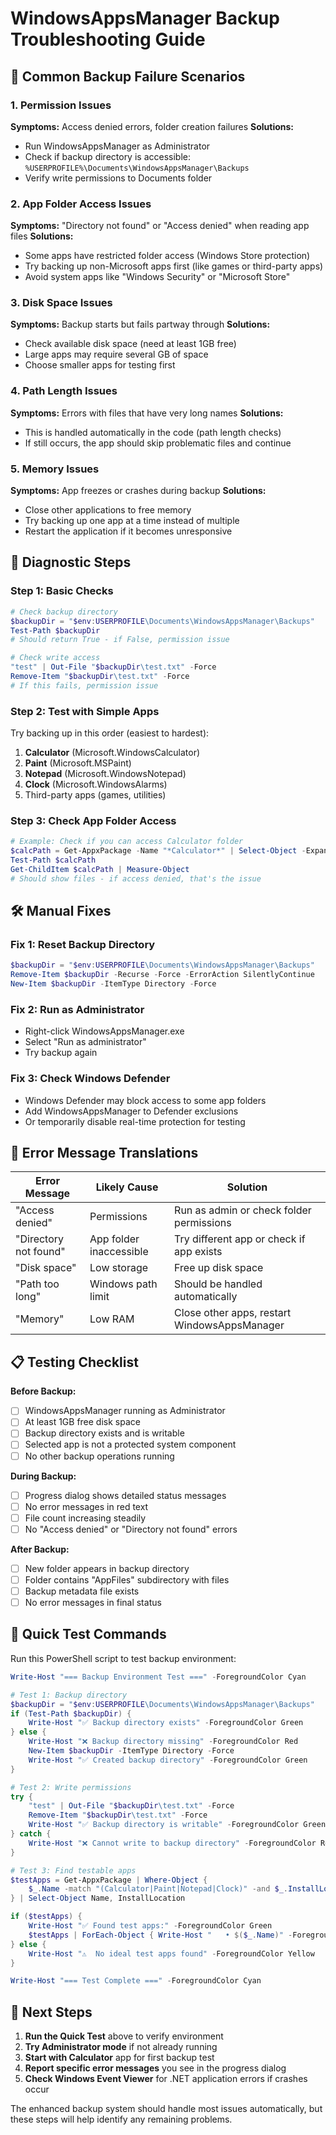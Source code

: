 # WindowsAppsManager Backup Troubleshooting Guide

## 🚨 Common Backup Failure Scenarios

### 1. **Permission Issues**
**Symptoms:** Access denied errors, folder creation failures
**Solutions:**
- Run WindowsAppsManager as Administrator
- Check if backup directory is accessible: `%USERPROFILE%\Documents\WindowsAppsManager\Backups`
- Verify write permissions to Documents folder

### 2. **App Folder Access Issues**  
**Symptoms:** "Directory not found" or "Access denied" when reading app files
**Solutions:**
- Some apps have restricted folder access (Windows Store protection)
- Try backing up non-Microsoft apps first (like games or third-party apps)
- Avoid system apps like "Windows Security" or "Microsoft Store"

### 3. **Disk Space Issues**
**Symptoms:** Backup starts but fails partway through
**Solutions:**
- Check available disk space (need at least 1GB free)
- Large apps may require several GB of space
- Choose smaller apps for testing first

### 4. **Path Length Issues**
**Symptoms:** Errors with files that have very long names
**Solutions:**
- This is handled automatically in the code (path length checks)
- If still occurs, the app should skip problematic files and continue

### 5. **Memory Issues**
**Symptoms:** App freezes or crashes during backup
**Solutions:**
- Close other applications to free memory
- Try backing up one app at a time instead of multiple
- Restart the application if it becomes unresponsive

## 🔧 Diagnostic Steps

### Step 1: Basic Checks
```powershell
# Check backup directory
$backupDir = "$env:USERPROFILE\Documents\WindowsAppsManager\Backups"
Test-Path $backupDir
# Should return True - if False, permission issue

# Check write access
"test" | Out-File "$backupDir\test.txt" -Force
Remove-Item "$backupDir\test.txt" -Force
# If this fails, permission issue
```

### Step 2: Test with Simple Apps
Try backing up in this order (easiest to hardest):
1. **Calculator** (Microsoft.WindowsCalculator)
2. **Paint** (Microsoft.MSPaint) 
3. **Notepad** (Microsoft.WindowsNotepad)
4. **Clock** (Microsoft.WindowsAlarms)
5. Third-party apps (games, utilities)

### Step 3: Check App Folder Access
```powershell
# Example: Check if you can access Calculator folder
$calcPath = Get-AppxPackage -Name "*Calculator*" | Select-Object -ExpandProperty InstallLocation
Test-Path $calcPath
Get-ChildItem $calcPath | Measure-Object
# Should show files - if access denied, that's the issue
```

## 🛠️ Manual Fixes

### Fix 1: Reset Backup Directory
```powershell
$backupDir = "$env:USERPROFILE\Documents\WindowsAppsManager\Backups"
Remove-Item $backupDir -Recurse -Force -ErrorAction SilentlyContinue
New-Item $backupDir -ItemType Directory -Force
```

### Fix 2: Run as Administrator
- Right-click WindowsAppsManager.exe
- Select "Run as administrator"
- Try backup again

### Fix 3: Check Windows Defender
- Windows Defender may block access to some app folders  
- Add WindowsAppsManager to Defender exclusions
- Or temporarily disable real-time protection for testing

## 🐛 Error Message Translations

| Error Message | Likely Cause | Solution |
|---------------|--------------|----------|
| "Access denied" | Permissions | Run as admin or check folder permissions |
| "Directory not found" | App folder inaccessible | Try different app or check if app exists |
| "Disk space" | Low storage | Free up disk space |
| "Path too long" | Windows path limit | Should be handled automatically |
| "Memory" | Low RAM | Close other apps, restart WindowsAppsManager |

## 📋 Testing Checklist

**Before Backup:**
- [ ] WindowsAppsManager running as Administrator
- [ ] At least 1GB free disk space
- [ ] Backup directory exists and is writable
- [ ] Selected app is not a protected system component
- [ ] No other backup operations running

**During Backup:**
- [ ] Progress dialog shows detailed status messages
- [ ] No error messages in red text
- [ ] File count increasing steadily
- [ ] No "Access denied" or "Directory not found" errors

**After Backup:**
- [ ] New folder appears in backup directory
- [ ] Folder contains "AppFiles" subdirectory with files
- [ ] Backup metadata file exists
- [ ] No error messages in final status

## 🚀 Quick Test Commands

Run this PowerShell script to test backup environment:
```powershell
Write-Host "=== Backup Environment Test ===" -ForegroundColor Cyan

# Test 1: Backup directory
$backupDir = "$env:USERPROFILE\Documents\WindowsAppsManager\Backups"
if (Test-Path $backupDir) {
    Write-Host "✅ Backup directory exists" -ForegroundColor Green
} else {
    Write-Host "❌ Backup directory missing" -ForegroundColor Red
    New-Item $backupDir -ItemType Directory -Force
    Write-Host "✅ Created backup directory" -ForegroundColor Green
}

# Test 2: Write permissions
try {
    "test" | Out-File "$backupDir\test.txt" -Force
    Remove-Item "$backupDir\test.txt" -Force
    Write-Host "✅ Backup directory is writable" -ForegroundColor Green
} catch {
    Write-Host "❌ Cannot write to backup directory" -ForegroundColor Red
}

# Test 3: Find testable apps
$testApps = Get-AppxPackage | Where-Object { 
    $_.Name -match "(Calculator|Paint|Notepad|Clock)" -and $_.InstallLocation 
} | Select-Object Name, InstallLocation

if ($testApps) {
    Write-Host "✅ Found test apps:" -ForegroundColor Green
    $testApps | ForEach-Object { Write-Host "   • $($_.Name)" -ForegroundColor Gray }
} else {
    Write-Host "⚠️  No ideal test apps found" -ForegroundColor Yellow
}

Write-Host "=== Test Complete ===" -ForegroundColor Cyan
```

## 🎯 Next Steps

1. **Run the Quick Test** above to verify environment
2. **Try Administrator mode** if not already running  
3. **Start with Calculator** app for first backup test
4. **Report specific error messages** you see in the progress dialog
5. **Check Windows Event Viewer** for .NET application errors if crashes occur

The enhanced backup system should handle most issues automatically, but these steps will help identify any remaining problems. 